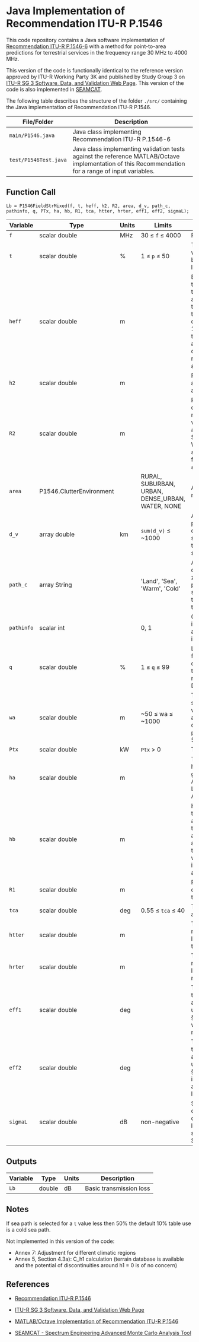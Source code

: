 # Java Implementation of Recommendation ITU-R P.1546

This code repository contains a Java software implementation of  [Recommendation ITU-R P.1546-6](https://www.itu.int/rec/R-REC-P.1546/en)  with a method for point-to-area predictions for terrestrial services in the frequency range 30 MHz to 4000 MHz. 

This version of the code is functionally identical to the reference version approved by ITU-R Working Party 3K and published by Study Group 3 on [ITU-R SG 3 Software, Data, and Validation Web Page](https://www.itu.int/en/ITU-R/study-groups/rsg3/Pages/iono-tropo-spheric.aspx). This version of the code is also implemented in [SEAMCAT](https://seamcat.org).


The following table describes the structure of the folder `./src/` containing the Java implementation of Recommendation ITU-R P.1546.

| File/Folder               | Description                                                         |
|----------------------------|---------------------------------------------------------------------|
|`main/P1546.java`                | Java class implementing Recommendation ITU-R P.1546-6         |
|`test/P1546Test.java`          | Java class implementing validation tests against the reference MATLAB/Octave implementation of this Recommendation for a range of input variables.          |



## Function Call

~~~ 
Lb = P1546FieldStrMixed(f, t, heff, h2, R2, area, d_v, path_c, pathinfo, q, PTx, ha, hb, R1, tca, htter, hrter, eff1, eff2, sigmaL);
~~~

| Variable          | Type   | Units | Limits       | Description  |
|-------------------|--------|-------|--------------|--------------|
| `f`               | scalar double | MHz   | 30 ≤ `f` ≤ 4000 | Frequency   |
| `t         `      | scalar double | %     | 1 ≤ `p` ≤ 50 | Time percentage for which the calculated basic transmission loss is not exceeded |
| `heff`          | scalar double | m    |   | Effective height of the transmitting/base antenna, height over the average level of the ground between distances of 3 and 15 km from the transmitting/base antenna in the direction of the receiving/mobile antenna.|
| `h2`           | scalar double    | m      |             |  Receiving/mobile antenna height above ground level |
| `R2`           | scalar double    | m      |              |  Representative clutter height around receiver. Typical values: `R2`=10 for `area`=RURAL or SUBURBAN or WATER,  `R2`=15 for `area`=URBAN, `R2`=20 for `area`=DENSE_URBAN    |
| `area`           | P1546.ClutterEnvironment    |       | RURAL, SUBURBAN, URBAN, DENSE_URBAN, WATER, NONE           |  Area around the receiver.|
| `d_v`               | array double | km    | `sum(d_v)` ≤ ~1000 | Array of horizontal path lengths over different path zones starting from transmitter/base station terminal.|
| `path_c`           | array String    |       |     'Land', 'Sea', 'Warm', 'Cold'         |  Array of strings defining the path zone for each given path lenght in `d_v` starting from the transmitter/base terminal. |
| `pathinfo`           | scalar int    |      |        0, 1    |  0 - no terrain profile information available, 1 - terrain information available |
| `q`           | scalar double    | %      |   1 ≤ `q`  ≤ 99          |  Location percentage for which the calculated basic transmission loss is not exceeded. Default is 50%. |
| `wa`           | scalar double    | m      |   ~50 ≤ wa ≤ ~1000         |  The width of the square area over which the variabilitiy applies. Needs to be defined only if `pathinfo`= 1 and `q` ≠ 50. Default: 0 dB. |
| `Ptx`           | scalar double    | kW      |   `Ptx` > 0          |  Tx power; Default: 1. |
| `ha`           | scalar double    | m      |             |  Transmitter antenna height above ground. Defined in Annex 5 §3.1.1. Limits are defined in Annex 5 §3. |
| `hb`           | scalar double    | m      |             |  Height of transmitter/base antenna above terrain height averaged over 0.2d and d, when d is less than 15 km and where terrain information is available. |
| `R1`           | scalar double    | m      |              |  Representative clutter height around transmitter.   |
| `tca`           | scalar double    | deg      | 0.55   ≤  `tca`  ≤ 40        |  Terrain clearance angle.|
| `htter`           | scalar double    | m      |         | Terrain height in meters above sea level at the transmitter/base.|
| `hrter`           | scalar double    | m      |         | Terrain height in meters above sea level at the receiver/mobile.|
| `eff1`           | scalar double    | deg      |        |  The h1 terminal's terrain clearance angle calculated using the method in §4.3 case a), whether or not h1 is negative.|
| `eff2`           | scalar double    | deg      |        |  The h2 terminal's terrain clearance angle calculated using the method in §11, noting that this is the elevation angle relative to the local horizontal.|
| `sigmaL`           | scalar double    |   dB    |  non-negative           |  Standard deviation of the Gauss distribution of the local means in the study area (Annex 5, Section 12). |

 
## Outputs ##

| Variable   | Type   | Units | Description |
|------------|--------|-------|-------------|
| `Lb`    | double | dB    | Basic transmission loss |

## Notes

If sea path is selected for a `t` value less then 50% the default 10% table use is a cold sea path.

Not implemented in this version of the code:
* Annex 7: Adjustment for different climatic regions
* Annex 5, Section 4.3a): C_h1 calculation (terrain database is  available and the potential of discontinuities around h1 = 0 is of no concern)




## References

* [Recommendation ITU-R P.1546](https://www.itu.int/rec/R-REC-P.1546/en)

* [ITU-R SG 3 Software, Data, and Validation Web Page](https://www.itu.int/en/ITU-R/study-groups/rsg3/Pages/iono-tropo-spheric.aspx)

* [MATLAB/Octave Implementation of Recommendation ITU-R P.1546](https://github/eeveetza/p1546)

* [SEAMCAT - Spectrum Engineering Advanced Monte Carlo Analysis Tool](https://seamcat.org)